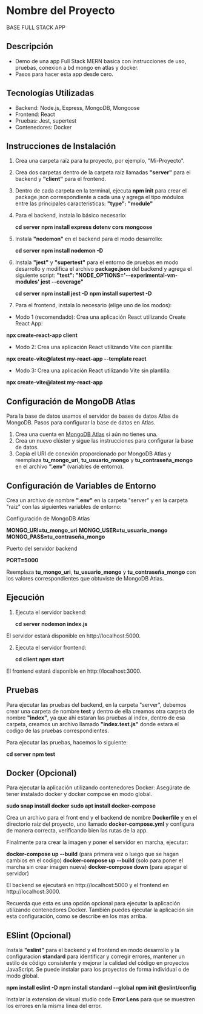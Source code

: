 # Nombre del Proyecto
BASE FULL STACK APP  

## Descripción

- Demo de una app Full Stack MERN basica con instrucciones de uso, pruebas, conexion a bd mongo en atlas y docker.
- Pasos para hacer esta app desde cero.

## Tecnologías Utilizadas

- Backend: Node.js, Express, MongoDB, Mongoose
- Frontend: React
- Pruebas: Jest, supertest
- Contenedores: Docker

## Instrucciones de Instalación

1. Crea una carpeta raíz para tu proyecto, por ejemplo, "Mi-Proyecto".

2. Crea dos carpetas dentro de la carpeta raíz llamadas **"server"** para el backend y **"client"** para el frontend.

3. Dentro de cada carpeta en la terminal, ejecuta **npm init** para crear el package.json correspondiente a cada una y agrega el tipo módulos entre las principales caracteristicas: **"type": "module"**

4. Para el backend, instala lo básico necesario:

   **cd server**
   **npm install express dotenv cors mongoose**

5. Instala **"nodemon"** en el backend para el modo desarrollo:

   **cd server**
   **npm install nodemon -D**   

6. Instala **"jest"** y **"supertest"** para el entorno de pruebas en modo desarrollo y modifica el archivo **package.json** del backend y agrega el siguiente script: **"test": "NODE_OPTIONS='--experimental-vm-modules' jest --coverage"**

   **cd server**
   **npm install jest -D**
   **npm install supertest -D**   

7. Para el frontend, instala lo necesario (elige uno de los modos):

  - Modo 1 (recomendado): Crea una aplicación React utilizando Create React App:

   **npx create-react-app client** 

  - Modo 2: Crea una aplicación React utilizando Vite con plantilla:

   **npx create-vite@latest my-react-app --template react**

  - Modo 3: Crea una aplicación React utilizando Vite sin plantilla:

   **npx create-vite@latest my-react-app**   

## Configuración de MongoDB Atlas

Para la base de datos usamos el servidor de bases de datos Atlas de MongoDB.
Pasos para configurar la base de datos en Atlas.
1. Crea una cuenta en [MongoDB Atlas](https://www.mongodb.com/cloud/atlas) si aún no tienes una.
2. Crea un nuevo clúster y sigue las instrucciones para configurar la base de datos.
3. Copia el URI de conexión proporcionado por MongoDB Atlas y reemplaza **tu_mongo_uri**, **tu_usuario_mongo** y **tu_contraseña_mongo** en el archivo **".env"** (variables de entorno).

## Configuración de Variables de Entorno

Crea un archivo de nombre **".env"** en la carpeta "server" y en la carpeta "raiz" con las siguientes variables de entorno:

Configuración de MongoDB Atlas

   **MONGO_URI=tu_mongo_uri**
   **MONGO_USER=tu_usuario_mongo**
   **MONGO_PASS=tu_contraseña_mongo**

Puerto del servidor backend

   **PORT=5000**

Reemplaza **tu_mongo_uri**, **tu_usuario_mongo** y **tu_contraseña_mongo** con los valores correspondientes que obtuviste de MongoDB Atlas.

## Ejecución

1. Ejecuta el servidor backend:

   **cd server**
   **nodemon index.js**

El servidor estará disponible en http://localhost:5000.

2. Ejecuta el servidor frontend:

   **cd client**
   **npm start**

El frontend estará disponible en http://localhost:3000.

## Pruebas

Para ejecutar las pruebas del backend, en la carpeta "server", debemos crear una carpeta de nombre **test** y dentro de ella creamos otra carpeta de nombre **"index"**, ya que ahi estaran las pruebas al index, dentro de esa carpeta, creamos un archivo llamado **"index.test.js"** donde estara el codigo de las pruebas correspondientes.

Para ejecutar las pruebas, hacemos lo siguiente:
   
   **cd server**
   **npm test**

## Docker (Opcional)

Para ejecutar la aplicación utilizando contenedores Docker:
Asegúrate de tener instalado docker y docker compose en modo global.

   **sudo snap install docker**
   **sudo apt install docker-compose**
   
Crea un archivo para el front end y el backend de nombre **Dockerfile** y en el directorio raíz del proyecto, uno llamado **docker-compose.yml** y configura de manera correcta, verificando bien las rutas de la app.

Finalmente para crear la imagen y poner el servidor en marcha, ejecutar:

   **docker-compose up --build** (para primera vez o luego que se hagan cambios en el codigo)
   **docker-compose up --build** (solo para poner el marcha sin crear imagen nueva)
   **docker-compose down** (para apagar el servidor)

El backend se ejecutará en http://localhost:5000 y el frontend en http://localhost:3000.

Recuerda que esta es una opción opcional para ejecutar la aplicación utilizando contenedores Docker. También puedes ejecutar la aplicación sin esta configuración, como se describe en los mas arriba.

## ESlint (Opcional) 

Instala **"eslint"** para el backend y el frontend en modo desarrollo y la configuracion **standard** para identificar y corregir errores, mantener un estilo de código consistente y mejorar la calidad del código en proyectos JavaScript. Se puede instalar para los proyectos de forma individual o de modo global.

   **npm install eslint -D**
   **npm install standard --global**
   **npm init @eslint/config**

Instalar la extension de visual studio code **Error Lens** para que se muestren los errores en la misma linea del error.







